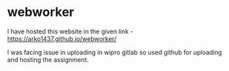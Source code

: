 # webworker
I have hosted this website in the given link - https://arko1437.github.io/webworker/

I was facing issue in uploading in wipro gitlab so used github for uploading and hosting the assignment.
